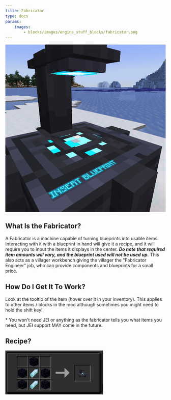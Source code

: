 ```yaml
---
title: Fabricator
type: docs
params:
    images:
        - blocks/images/engine_stuff_blocks/fabricator.png
---
```


![Fabricator Block](images/engine_stuff_blocks/fabricator.png)

## What Is the Fabricator?
A Fabricator is a machine capable of turning blueprints into usable items. Interacting with it with a blueprint in hand will give it a recipe, and it will require you to input the items it displays in the center. ***Do note that required item amounts will vary, and the blueprint used will not be used up.*** This also acts as a villager workbench giving the villager the "Fabricator Engineer" job, who can provide components and blueprints for a small price.

## How Do I Get It To Work?
 Look at the tooltip of the item (hover over it in your inventory). This applies to other items / blocks in the mod although sometimes you might need to hold the shift key!

<callout> * You won't need JEI or anything as the fabricator tells you what items you need, but JEI support MAY come in the future. </callout>

## Recipe?
![Fabricator Block](images/engine_stuff_blocks/fabricator_recipe.png)


